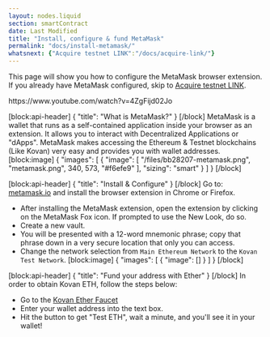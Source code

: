 ```yaml
---
layout: nodes.liquid
section: smartContract
date: Last Modified
title: "Install, configure & fund MetaMask"
permalink: "docs/install-metamask/"
whatsnext: {"Acquire testnet LINK":"/docs/acquire-link/"}
---
```

This page will show you how to configure the MetaMask browser extension. If you already have MetaMask configured, skip to [Acquire testnet LINK](../acquire-link/).

<p>
  https://www.youtube.com/watch?v=4ZgFijd02Jo
</p>

[block:api-header]
{
  "title": "What is MetaMask?"
}
[/block]
MetaMask is a wallet that runs as a self-contained application inside your browser as an extension. It allows you to interact with Decentralized Applications or "dApps". MetaMask makes accessing the Ethereum & Testnet blockchains (Like Kovan) very easy and provides you with wallet addresses.
[block:image]
{
  "images": [
    {
      "image": [
        "/files/bb28207-metamask.png",
        "metamask.png",
        340,
        573,
        "#f6efe9"
      ],
      "sizing": "smart"
    }
  ]
}
[/block]

[block:api-header]
{
  "title": "Install & Configure"
}
[/block]
Go to: <a href="https://metamask.io" target="_blank" rel="noreferrer, noopener">metamask.io</a> and install the browser extension in Chrome or Firefox. 

* After installing the MetaMask extension, open the extension by clicking on the MetaMask Fox icon. If prompted to use the New Look, do so.
* Create a new vault.
* You will be presented with a 12-word mnemonic phrase; copy that phrase down in a very secure location that only you can access. 
* Change the network selection from `Main Ethereum Network` to the `Kovan Test Network`.
[block:image]
{
  "images": [
    {
      "image": []
    }
  ]
}
[/block]

[block:api-header]
{
  "title": "Fund your address with Ether"
}
[/block]
In order to obtain Kovan ETH, follow the steps below:
* Go to the <a href="https://linkfaucet.protofire.io/kovan" target="_blank" rel="noreferrer, noopener">Kovan Ether Faucet</a>
* Enter your wallet address into the text box.
* Hit the button to get "Test ETH", wait a minute, and you'll see it in your wallet!
